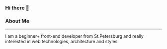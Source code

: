 <img src="https://komarev.com/ghpvc/?username=uglynoize&style=flat-square&color=ff69b4" alt=""/>

### Hi there 👋

### About Me 
---
I am a beginner+ front-end developer from St.Petersburg and really interested in web technologies, architecture and styles.







